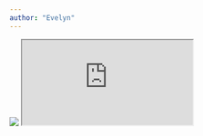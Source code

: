 ```yaml
---
author: "Evelyn"
---
```


<img src="https://drive.google.com/file/d/1Z-uq7Mc8Wim2MeSE_0UEJcFdJ2jzsPi0/preview">

<iframe class="image" src="https://drive.google.com/file/d/1Z-uq7Mc8Wim2MeSE_0UEJcFdJ2jzsPi0/preview"></iframe>
